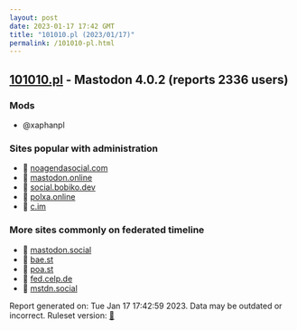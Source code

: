 ```yaml
---
layout: post
date: 2023-01-17 17:42 GMT
title: "101010.pl (2023/01/17)"
permalink: /101010-pl.html
---
```


## [101010.pl](https://101010.pl) - Mastodon 4.0.2 (reports 2336 users)

### Mods
 * @xaphanpl

### Sites popular with administration

* 🐘 [noagendasocial.com](/noagendasocial-com.html)
* 🐘 [mastodon.online](/mastodon-online.html)
* 🐘 [social.bobiko.dev](/social-bobiko-dev.html)
* 🐘 [polxa.online](/polxa-online.html)
* 🐘 [c.im](/c-im.html)

### More sites commonly on federated timeline

* 🐘 [mastodon.social](/mastodon-social.html)
* 🐘 [bae.st](/bae-st.html)
* 🐘 [poa.st](/poa-st.html)
* 🐘 [fed.celp.de](/fed-celp-de.html)
* 🐘 [mstdn.social](/mstdn-social.html)

Report generated on: Tue Jan 17 17:42:59 2023. Data may be outdated or incorrect.
Ruleset version: [🧁](/version-cupcake)
